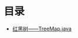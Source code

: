 
# 目录

- [红黑树——TreeMap.java](https://github.com/Demo-H/Android-Notes/blob/master/notes/android/红黑树-TreeMap.md)